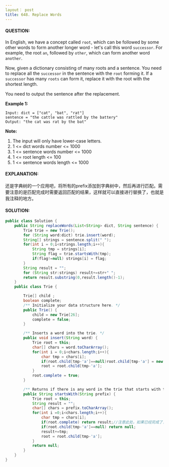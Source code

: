```yaml
---
layout： post
title: 648. Replace Words
---
```


#### QUESTION:

In English, we have a concept called `root`, which can be followed by some other words to form another longer word - let's call this word `successor`. For example, the root `an`, followed by `other`, which can form another word `another`.

Now, given a dictionary consisting of many roots and a sentence. You need to replace all the `successor` in the sentence with the `root` forming it. If a `successor` has many `roots` can form it, replace it with the root with the shortest length.

You need to output the sentence after the replacement.

**Example 1:**

```
Input: dict = ["cat", "bat", "rat"]
sentence = "the cattle was rattled by the battery"
Output: "the cat was rat by the bat"

```

**Note:**

1. The input will only have lower-case letters.
2. 1 <= dict words number <= 1000
3. 1 <= sentence words number <= 1000
4. 1 <= root length <= 100
5. 1 <= sentence words length <= 1000

#### EXPLANATION:

还是字典树的一个应用吧，将所有的prefix添加到字典树中，然后再进行匹配。需要注意的是匹配完成时需要返回匹配的结果，这样就可以直接进行替换了，也就是我注释的地方。

#### SOLUTION:

```JAVA
public class Solution {
    public String replaceWords(List<String> dict, String sentence) {
        Trie trie = new Trie();
        for (String word:dict) trie.insert(word);
        String[] strings = sentence.split(" ");
        for(int i = 0;i<strings.length;i++){
            String tmp = strings[i];
            String flag = trie.startsWith(tmp);
            if(flag!=null) strings[i] = flag;
        }
        String result = "";
        for (String str:strings) result+=str+" ";
        return result.substring(0,result.length()-1);
    }
    public class Trie {

        Trie[] child ;
        boolean complete;
        /** Initialize your data structure here. */
        public Trie() {
            child = new Trie[26];
            complete = false;
        }

        /** Inserts a word into the trie. */
        public void insert(String word) {
            Trie root = this;
            char[] chars = word.toCharArray();
            for(int i = 0;i<chars.length;i++){
                char tmp = chars[i];
                if(root.child[tmp-'a']==null)root.child[tmp-'a'] = new Trie();
                root = root.child[tmp-'a'];
            }
            root.complete = true;
        }

        /** Returns if there is any word in the trie that starts with the given prefix. */
        public String startsWith(String prefix) {
            Trie root = this;
            String result = "";
            char[] chars = prefix.toCharArray();
            for(int i =0;i<chars.length;i++){
                char tmp = chars[i];
                if(root.complete) return result;//注意此处，如果已经完成了，就可以直接返回了。
                if(root.child[tmp-'a']==null) return null;
                result+=tmp;
                root = root.child[tmp-'a'];
            }
            return null;
        }
    }
}
```

